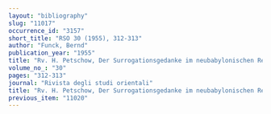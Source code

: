 ```yaml
---
layout: "bibliography"
slug: "11017"
occurrence_id: "3157"
short_title: "RSO 30 (1955), 312-313"
author: "Funck, Bernd"
publication_year: "1955"
title: "Rv. H. Petschow, Der Surrogationsgedanke im neubabylonischen Recht"
volume_no_: "30"
pages: "312-313"
journal: "Rivista degli studi orientali"
title: "Rv. H. Petschow, Der Surrogationsgedanke im neubabylonischen Recht"
previous_item: "11020"
---
```

